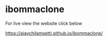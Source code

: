 # ibommaclone

For live view the website click below

https://ajaychilamsetti.github.io/ibommaclone/
